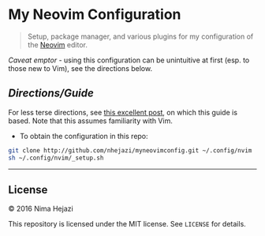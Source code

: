 # My Neovim Configuration

> Setup, package manager, and various plugins for my configuration of the
> [Neovim](https://neovim.io/) editor.

_Caveat emptor_ - using this configuration can be unintuitive at first (esp. to
those new to Vim), see the directions below.

## _**Directions/Guide**_

For less terse directions, see [this excellent
post](https://jacky.wtf/weblog/moving-to-neovim/), on which this guide is based.
Note that this assumes familiarity with Vim.

+ To obtain the configuration in this repo:
```bash
git clone http://github.com/nhejazi/myneovimconfig.git ~/.config/nvim
sh ~/.config/nvim/_setup.sh
```

---

## License

&copy; 2016 Nima Hejazi

This repository is licensed under the MIT license. See `LICENSE` for details.
